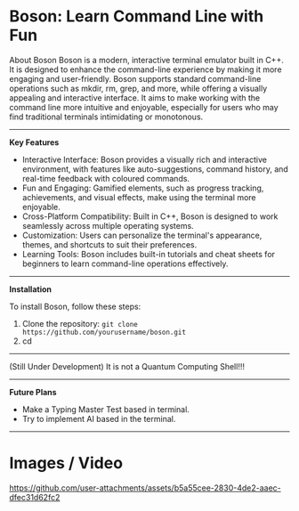 # Boson: Learn Command Line with Fun

About Boson
Boson is a modern, interactive terminal emulator built in C++. It is designed to enhance the command-line experience by making it more engaging and user-friendly. Boson supports standard command-line operations such as mkdir, rm, grep, and more, while offering a visually appealing and interactive interface. It aims to make working with the command line more intuitive and enjoyable, especially for users who may find traditional terminals intimidating or monotonous.


---

**Key Features**

* Interactive Interface: Boson provides a visually rich and interactive environment, with features like auto-suggestions, command history, and real-time feedback with coloured commands.
* Fun and Engaging: Gamified elements, such as progress tracking, achievements, and visual effects, make using the terminal more enjoyable.
* Cross-Platform Compatibility: Built in C++, Boson is designed to work seamlessly across multiple operating systems.
* Customization: Users can personalize the terminal's appearance, themes, and shortcuts to suit their preferences.
* Learning Tools: Boson includes built-in tutorials and cheat sheets for beginners to learn command-line operations effectively.

---

**Installation**

To install Boson, follow these steps:

1. Clone the repository: `git clone https://github.com/yourusername/boson.git`
2. cd <cloned repo> 
   
---

(Still Under Development)
It is not a Quantum Computing Shell!!!

---

**Future Plans**

* Make a Typing Master Test based in terminal.
* Try to implement AI based in the terminal.
---

# Images / Video

https://github.com/user-attachments/assets/b5a55cee-2830-4de2-aaec-dfec31d62fc2



